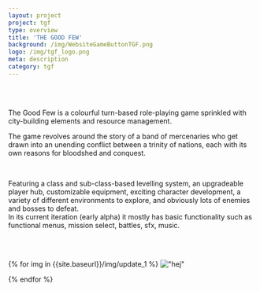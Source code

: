 ```yaml
---
layout: project
project: tgf
type: overview
title: 'THE GOOD FEW'
background: /img/WebsiteGameButtonTGF.png
logo: /img/tgf_logo.png
meta: description
category: tgf
---
```

<br>
<br>

The Good Few is a colourful turn-based role-playing game sprinkled with city-building elements and resource management.

The game revolves around the story of a band of mercenaries who get drawn into an unending conflict between a trinity of nations, each with its own reasons for bloodshed and conquest.

<br>

Featuring a class and sub-class-based levelling system, an upgradeable player hub, customizable equipment, exciting character development, a variety of different environments to explore, and obviously lots of enemies and bosses to defeat.
<br>
In its current iteration (early alpha) it mostly has basic functionality such as functional menus, mission select, battles, sfx, music.

<br>
<br>

{% for img in {{site.baseurl}}/img/update_1 %}
    !["hej"](img)
    
{% endfor %}